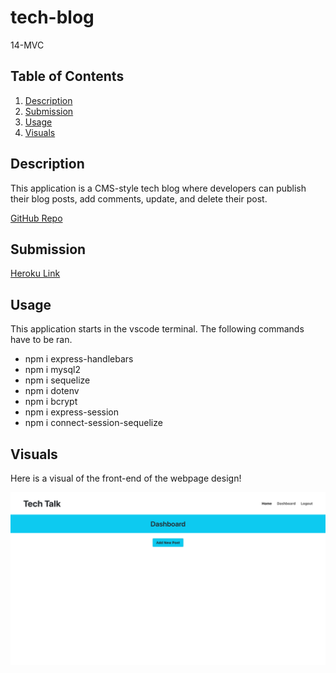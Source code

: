 # tech-blog
14-MVC

## Table of Contents
1. [Description](#description)
2. [Submission](#submission)
3. [Usage](#usage)
4. [Visuals](#visuals)

## Description
This application is a CMS-style tech blog where developers can publish their blog posts, add comments, update, and delete their post.

[GitHub Repo](https://github.com/BrandyM98/tech-blog)

## Submission

[Heroku Link]()

## Usage
This application starts in the vscode terminal. The following commands have to be ran.
- npm i express-handlebars
- npm i mysql2
- npm i sequelize
- npm i dotenv
- npm i bcrypt
- npm i express-session
- npm i connect-session-sequelize


## Visuals
Here is a visual of the front-end of the webpage design!

![Alt text](./public/Tech-Blog.png)